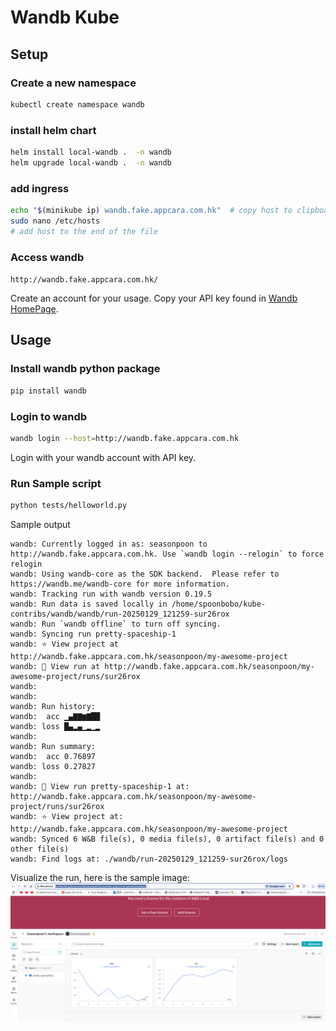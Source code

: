 # Wandb Kube

## Setup

### Create a new namespace
```bash
kubectl create namespace wandb
```

### install helm chart
```bash
helm install local-wandb .  -n wandb
helm upgrade local-wandb .  -n wandb
```

### add ingress
```bash
echo "$(minikube ip) wandb.fake.appcara.com.hk"  # copy host to clipboard
sudo nano /etc/hosts
# add host to the end of the file
```

### Access wandb
`http://wandb.fake.appcara.com.hk/`

Create an account for your usage. Copy your API key found in [Wandb HomePage](http://wandb.fake.appcara.com.hk/home).

## Usage

### Install wandb python package
```bash
pip install wandb
```

### Login to wandb
```bash
wandb login --host=http://wandb.fake.appcara.com.hk
```
Login with your wandb account with API key.

### Run Sample script
```bash
python tests/helloworld.py
```
Sample output
```shell
wandb: Currently logged in as: seasonpoon to http://wandb.fake.appcara.com.hk. Use `wandb login --relogin` to force relogin
wandb: Using wandb-core as the SDK backend.  Please refer to https://wandb.me/wandb-core for more information.
wandb: Tracking run with wandb version 0.19.5
wandb: Run data is saved locally in /home/spoonbobo/kube-contribs/wandb/wandb/run-20250129_121259-sur26rox
wandb: Run `wandb offline` to turn off syncing.
wandb: Syncing run pretty-spaceship-1
wandb: ⭐️ View project at http://wandb.fake.appcara.com.hk/seasonpoon/my-awesome-project
wandb: 🚀 View run at http://wandb.fake.appcara.com.hk/seasonpoon/my-awesome-project/runs/sur26rox
wandb:                                                                                
wandb: 
wandb: Run history:
wandb:  acc ▁▄▇▇▆▇██
wandb: loss █▄▂▄▁▂▁▂
wandb: 
wandb: Run summary:
wandb:  acc 0.76897
wandb: loss 0.27827
wandb: 
wandb: 🚀 View run pretty-spaceship-1 at: http://wandb.fake.appcara.com.hk/seasonpoon/my-awesome-project/runs/sur26rox
wandb: ⭐️ View project at: http://wandb.fake.appcara.com.hk/seasonpoon/my-awesome-project
wandb: Synced 6 W&B file(s), 0 media file(s), 0 artifact file(s) and 0 other file(s)
wandb: Find logs at: ./wandb/run-20250129_121259-sur26rox/logs
```

Visualize the run, here is the sample image:
![alt text](./tests/helloworld_out.png)
